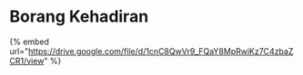 # Borang Kehadiran

{% embed url="https://drive.google.com/file/d/1cnC8QwVr9_FQaY8MpRwiKz7C4zbaZCR1/view" %}
